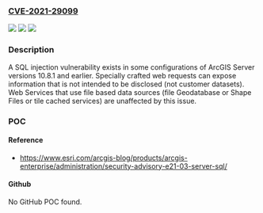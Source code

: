 ### [CVE-2021-29099](https://cve.mitre.org/cgi-bin/cvename.cgi?name=CVE-2021-29099)
![](https://img.shields.io/static/v1?label=Product&message=ArcGIS%20Server&color=blue)
![](https://img.shields.io/static/v1?label=Version&message=10.8.1%3C%2010.9.0%20&color=brighgreen)
![](https://img.shields.io/static/v1?label=Vulnerability&message=CWE-89%20SQL%20Injection&color=brighgreen)

### Description

A SQL injection vulnerability exists in some configurations of ArcGIS Server versions 10.8.1 and earlier. Specially crafted web requests can expose information that is not intended to be disclosed (not customer datasets). Web Services that use file based data sources (file Geodatabase or Shape Files or tile cached services) are unaffected by this issue.

### POC

#### Reference
- https://www.esri.com/arcgis-blog/products/arcgis-enterprise/administration/security-advisory-e21-03-server-sql/

#### Github
No GitHub POC found.

